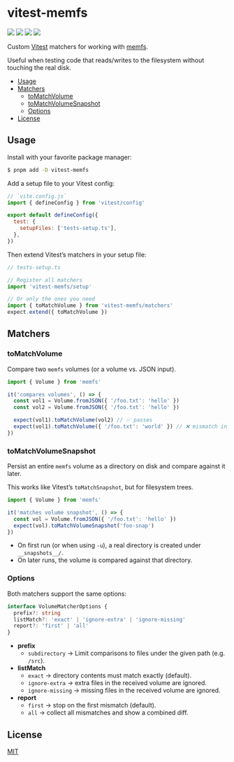 # vitest-memfs

[![][npm-img]][npm-url] [![][ci-img]][ci-url] [![][codecov-img]][codecov-url] [![][license-img]][license-url]

Custom [Vitest](https://vitest.dev) matchers for working with [memfs](https://github.com/streamich/memfs).

Useful when testing code that reads/writes to the filesystem without touching the real disk.

- [Usage](#usage)
- [Matchers](#matchers)
  - [toMatchVolume](#toMatchVolume)
  - [toMatchVolumeSnapshot](#toMatchVolumeSnapshot)
  - [Options](#options)
- [License](#license)

## Usage

Install with your favorite package manager:

```sh
$ pnpm add -D vitest-memfs
```

Add a setup file to your Vitest config:

```javascript
// `vite.config.js`
import { defineConfig } from 'vitest/config'

export default defineConfig({
  test: {
    setupFiles: ['tests-setup.ts'],
  },
})
```

Then extend Vitest’s matchers in your setup file:

```typescript
// tests-setup.ts

// Register all matchers
import 'vitest-memfs/setup'

// Or only the ones you need
import { toMatchVolume } from 'vitest-memfs/matchers'
expect.extend({ toMatchVolume })
```

## Matchers

### toMatchVolume

Compare two `memfs` volumes (or a volume vs. JSON input).

```typescript
import { Volume } from 'memfs'

it('compares volumes', () => {
  const vol1 = Volume.fromJSON({ '/foo.txt': 'hello' })
  const vol2 = Volume.fromJSON({ '/foo.txt': 'hello' })

  expect(vol1).toMatchVolume(vol2) // ✅ passes
  expect(vol1).toMatchVolume({ '/foo.txt': 'world' }) // ❌ mismatch in file "/foo.txt"
})
```

### toMatchVolumeSnapshot

Persist an entire `memfs` volume as a directory on disk and compare against it later.

This works like Vitest’s `toMatchSnapshot`, but for filesystem trees.

```typescript
import { Volume } from 'memfs'

it('matches volume snapshot', () => {
  const vol = Volume.fromJSON({ '/foo.txt': 'hello' })
  expect(vol).toMatchVolumeSnapshot('foo-snap')
})
```

- On first run (or when using `-u`), a real directory is created under `__snapshots__/`.
- On later runs, the volume is compared against that directory.

### Options

Both matchers support the same options:

```typescript
interface VolumeMatcherOptions {
  prefix?: string
  listMatch?: 'exact' | 'ignore-extra' | 'ignore-missing'
  report?: 'first' | 'all'
}
```

- **prefix**
  - `subdirectory` → Limit comparisons to files under the given path (e.g. `/src`).
- **listMatch**
  - `exact` → directory contents must match exactly (default).
  - `ignore-extra` → extra files in the received volume are ignored.
  - `ignore-missing` → missing files in the received volume are ignored.
- **report**
  - `first` → stop on the first mismatch (default).
  - `all` → collect all mismatches and show a combined diff.

## License

[MIT][license-url]

[npm-url]: https://www.npmjs.com/package/vitest-memfs
[npm-img]: https://img.shields.io/npm/v/vitest-memfs.svg?logo=npm
[ci-url]: https://github.com/mohatt/vitest-memfs/actions/workflows/ci.yml
[ci-img]: https://img.shields.io/github/actions/workflow/status/mohatt/vitest-memfs/ci.yml?branch=main&logo=github
[codecov-url]: https://codecov.io/github/mohatt/vitest-memfs
[codecov-img]: https://img.shields.io/codecov/c/github/mohatt/vitest-memfs.svg?logo=codecov&logoColor=white
[license-url]: https://github.com/mohatt/vitest-memfs/blob/main/LICENSE
[license-img]: https://img.shields.io/github/license/mohatt/vitest-memfs.svg?logo=open%20source%20initiative&logoColor=white
